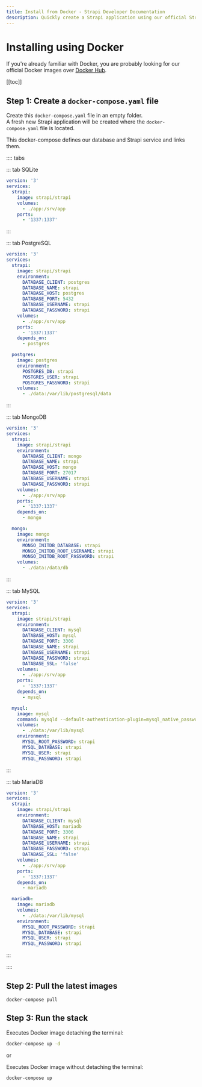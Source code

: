 ```yaml
---
title: Install from Docker - Strapi Developer Documentation
description: Quickly create a Strapi application using our official Strapi Docker images.
---
```


# Installing using Docker

If you're already familiar with Docker, you are probably looking for our official Docker images over [Docker Hub](https://hub.docker.com/r/strapi/strapi).

[[toc]]

## Step 1: Create a `docker-compose.yaml` file

Create this `docker-compose.yaml` file in an empty folder. <br>
A fresh new Strapi application will be created where the `docker-compose.yaml` file is located.

This docker-compose defines our database and Strapi service and links them.

:::: tabs

::: tab SQLite

```yaml
version: '3'
services:
  strapi:
    image: strapi/strapi
    volumes:
      - ./app:/srv/app
    ports:
      - '1337:1337'
```

:::

::: tab PostgreSQL

```yaml
version: '3'
services:
  strapi:
    image: strapi/strapi
    environment:
      DATABASE_CLIENT: postgres
      DATABASE_NAME: strapi
      DATABASE_HOST: postgres
      DATABASE_PORT: 5432
      DATABASE_USERNAME: strapi
      DATABASE_PASSWORD: strapi
    volumes:
      - ./app:/srv/app
    ports:
      - '1337:1337'
    depends_on:
      - postgres

  postgres:
    image: postgres
    environment:
      POSTGRES_DB: strapi
      POSTGRES_USER: strapi
      POSTGRES_PASSWORD: strapi
    volumes:
      - ./data:/var/lib/postgresql/data
```

:::

::: tab MongoDB

```yaml
version: '3'
services:
  strapi:
    image: strapi/strapi
    environment:
      DATABASE_CLIENT: mongo
      DATABASE_NAME: strapi
      DATABASE_HOST: mongo
      DATABASE_PORT: 27017
      DATABASE_USERNAME: strapi
      DATABASE_PASSWORD: strapi
    volumes:
      - ./app:/srv/app
    ports:
      - '1337:1337'
    depends_on:
      - mongo

  mongo:
    image: mongo
    environment:
      MONGO_INITDB_DATABASE: strapi
      MONGO_INITDB_ROOT_USERNAME: strapi
      MONGO_INITDB_ROOT_PASSWORD: strapi
    volumes:
      - ./data:/data/db
```

:::

::: tab MySQL

```yaml
version: '3'
services:
  strapi:
    image: strapi/strapi
    environment:
      DATABASE_CLIENT: mysql
      DATABASE_HOST: mysql
      DATABASE_PORT: 3306
      DATABASE_NAME: strapi
      DATABASE_USERNAME: strapi
      DATABASE_PASSWORD: strapi
      DATABASE_SSL: 'false'
    volumes:
      - ./app:/srv/app
    ports:
      - '1337:1337'
    depends_on:
      - mysql

  mysql:
    image: mysql
    command: mysqld --default-authentication-plugin=mysql_native_password
    volumes:
      - ./data:/var/lib/mysql
    environment:
      MYSQL_ROOT_PASSWORD: strapi
      MYSQL_DATABASE: strapi
      MYSQL_USER: strapi
      MYSQL_PASSWORD: strapi
```

:::

::: tab MariaDB

```yaml
version: '3'
services:
  strapi:
    image: strapi/strapi
    environment:
      DATABASE_CLIENT: mysql
      DATABASE_HOST: mariadb
      DATABASE_PORT: 3306
      DATABASE_NAME: strapi
      DATABASE_USERNAME: strapi
      DATABASE_PASSWORD: strapi
      DATABASE_SSL: 'false'
    volumes:
      - ./app:/srv/app
    ports:
      - '1337:1337'
    depends_on:
      - mariadb

  mariadb:
    image: mariadb
    volumes:
      - ./data:/var/lib/mysql
    environment:
      MYSQL_ROOT_PASSWORD: strapi
      MYSQL_DATABASE: strapi
      MYSQL_USER: strapi
      MYSQL_PASSWORD: strapi
```

:::

::::

## Step 2: Pull the latest images

```
docker-compose pull
```

## Step 3: Run the stack

Executes Docker image detaching the terminal:
```bash
docker-compose up -d
```

or

Executes Docker image without detaching the terminal:
```bash
docker-compose up
```
